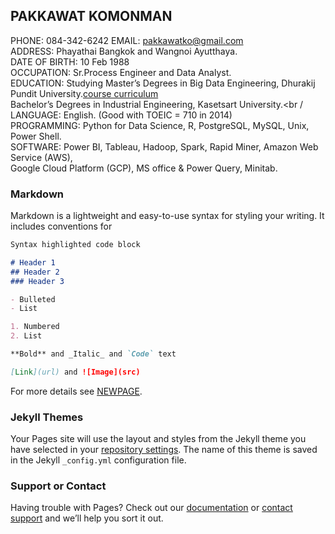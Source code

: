 ## PAKKAWAT KOMONMAN
PHONE:          084-342-6242   EMAIL: pakkawatko@gmail.com<br />
ADDRESS:        Phayathai Bangkok and Wangnoi Ayutthaya.<br />
DATE OF BIRTH:	10 Feb 1988<br />
OCCUPATION:     Sr.Process Engineer and Data Analyst.<br />
EDUCATION:      Studying Master’s Degrees in Big Data Engineering, Dhurakij Pundit University.[course curriculum](https://cite.dpu.ac.th/bigdata/master-bigdata/structure-bigdata.html)<br />
                Bachelor’s Degrees in Industrial Engineering, Kasetsart University.<br /
LANGUAGE:       English. (Good with TOEIC = 710 in 2014)<br />
PROGRAMMING:  	Python for Data Science, R, PostgreSQL, MySQL, Unix, Power Shell.<br />
SOFTWARE:       Power BI, Tableau, Hadoop, Spark, Rapid Miner, Amazon Web Service (AWS),<br /> 
                Google Cloud Platform (GCP), MS office & Power Query, Minitab.<br />

### Markdown

Markdown is a lightweight and easy-to-use syntax for styling your writing. It includes conventions for

```markdown
Syntax highlighted code block

# Header 1
## Header 2
### Header 3

- Bulleted
- List

1. Numbered
2. List

**Bold** and _Italic_ and `Code` text

[Link](url) and ![Image](src)
```

For more details see [NEWPAGE](https://pakkawatk.github.io/portfolio/page1).

### Jekyll Themes

Your Pages site will use the layout and styles from the Jekyll theme you have selected in your [repository settings](https://github.com/Pakkawatk/pakkawatko/settings/pages). The name of this theme is saved in the Jekyll `_config.yml` configuration file.

### Support or Contact

Having trouble with Pages? Check out our [documentation](https://docs.github.com/categories/github-pages-basics/) or [contact support](https://support.github.com/contact) and we’ll help you sort it out.
